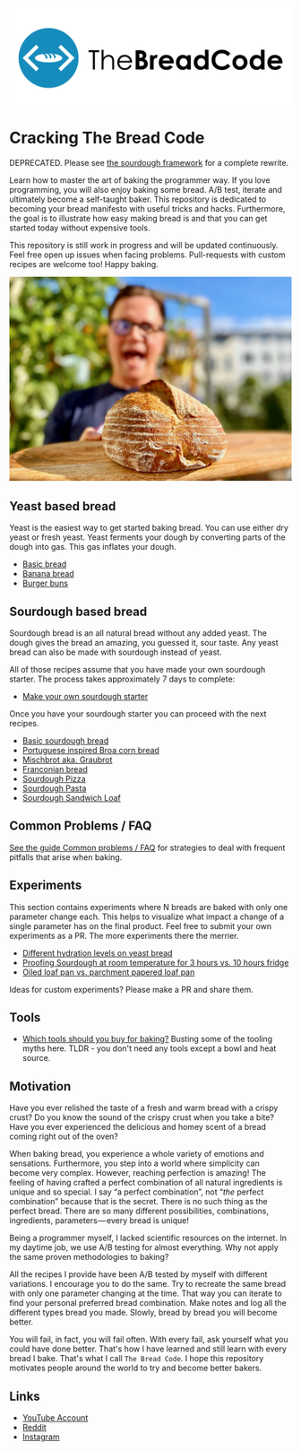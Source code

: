 ![logotype b](./images/logo/logotype_b.png)
# Cracking The Bread Code

DEPRECATED. Please see [the sourdough framework](https://github.com/hendricius/the-sourdough-framework) for
a complete rewrite.

Learn how to master the art of baking the programmer way.
If you love programming, you will also enjoy baking some bread.
A/B test, iterate and ultimately become a self-taught baker.
This repository is dedicated to becoming your bread manifesto with
useful tricks and hacks. Furthermore, the goal is to illustrate
how easy making bread is and that you can get started
today without expensive tools.

This repository is still work in progress and will be updated continuously.
Feel free open up issues when facing problems. Pull-requests with custom
recipes are welcome too! Happy baking.

[![A sourdough bread about to be inhaled 🤣](/images/last-sourdough-recipe-1.jpg)](/images/last-sourdough-recipe-1.jpg)

## Yeast based bread

Yeast is the easiest way to get started baking bread. You can use either dry yeast or fresh yeast.
Yeast ferments your dough by converting parts of the dough into gas. This gas inflates your dough.

* [Basic bread](recipes/savory/basic-bread.md)
* [Banana bread](recipes/sweet/banana-bread.md)
* [Burger buns](recipes/savory/burger-buns.md)

## Sourdough based bread

Sourdough bread is an all natural bread without any added yeast.
The dough gives the bread an amazing, you guessed it, sour taste.
Any yeast bread can also be made with sourdough instead of yeast.

All of those recipes assume that you have made your own sourdough starter. The
process takes approximately 7 days to complete:

* [Make your own sourdough starter](recipes/sourdough/make-sourdough-starter.md)

Once you have your sourdough starter you can proceed with the next recipes.

* [Basic sourdough bread](recipes/sourdough/basic-sour-dough.md)
* [Portuguese inspired Broa corn bread](recipes/sourdough/portuguese-broa-corn-bread.md)
* [Mischbrot aka. Graubrot](recipes/sourdough/mischbrot-aka-graubrot.md)
* [Franconian bread](recipes/sourdough/franconian-bread.md)
* [Sourdough Pizza](recipes/sourdough/sourdough-pizza.md)
* [Sourdough Pasta](recipes/sourdough/sourdough-pasta.md)
* [Sourdough Sandwich Loaf](recipes/sourdough/sourdough-sandwich.md)

## Common Problems / FAQ

[See the guide Common problems / FAQ](basics/common-problems-faq.md) for strategies to deal with frequent pitfalls that arise when baking.

## Experiments

This section contains experiments where N breads are baked with only one
parameter change each. This helps to visualize what impact a change of a single 
parameter has on the final product. Feel free to submit your own experiments as a PR.
The more experiments there the merrier.

* [Different hydration levels on yeast bread](experiments/different-hydration-levels.md)
* [Proofing Sourdough at room temperature for 3 hours vs. 10 hours fridge](experiments/proofing-sourdough-3-hours-room-temperature-vs-10-hours-fridge.md)
* [Oiled loaf pan vs. parchment papered loaf pan](experiments/parchment-paper-vs-oiled-loaf-pan.md)

Ideas for custom experiments? Please make a PR and share them.

## Tools

* [Which tools should you buy for baking?](basics/tools.md) Busting some of the tooling myths here. TLDR - you don't need any tools except a bowl and heat source.

## Motivation

Have you ever relished the taste of a fresh and warm bread with a crispy crust?
Do you know the sound of the crispy crust when you take a bite?
Have you ever experienced the delicious and homey scent of a bread coming right out of the oven?

When baking bread, you experience a whole variety of emotions and sensations.
Furthermore, you step into a world where simplicity can become very complex.
However, reaching perfection is amazing! The feeling of having crafted
a perfect combination of all natural ingredients is unique and so special.
I say “a perfect combination”, not “_the_ perfect combination” because
that is the secret. There is no such thing as the perfect bread.
There are so many different possibilities, combinations,
ingredients, parameters — every bread is unique!

Being a programmer myself, I lacked scientific resources on the internet.
In my daytime job, we use A/B testing for almost everything.
Why not apply the same proven methodologies to baking?

All the recipes I provide have been A/B tested by myself with different variations.
I encourage you to do the same. Try to recreate the same bread with only one
parameter changing at the time. That way you can iterate to find your personal
preferred bread combination. Make notes and log all the different types
bread you made. Slowly, bread by bread you will become better.

You will fail, in fact, you will fail often.
With every fail, ask yourself what you could have done better.
That's how I have learned and still learn with every bread I bake.
That's what I call `The Bread Code`. I hope this repository motivates people
around the world to try and become better bakers.

## Links

* [YouTube Account](https://www.youtube.com/c/TheBreadCode)
* [Reddit](https://www.reddit.com/user/the_bread_code)
* [Instagram](https://instagram.com/the_bread_code)
